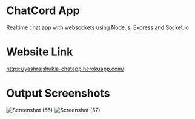 # ChatCord App
Realtime chat app with websockets using Node.js, Express and Socket.io 

# Website Link
https://yashrajshukla-chatapp.herokuapp.com/


# Output Screenshots

![Screenshot (56)](https://user-images.githubusercontent.com/60695111/120073676-fc099780-c0b6-11eb-82f0-f5f0ee52d9c2.png)
![Screenshot (57)](https://user-images.githubusercontent.com/60695111/120073679-fd3ac480-c0b6-11eb-9c36-be883532a479.png)







